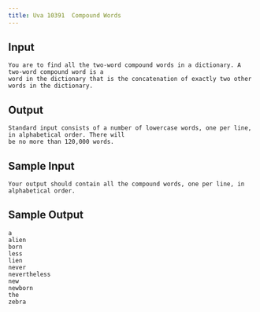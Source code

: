 ```yaml
---
title: Uva 10391  Compound Words
---
```



## Input

```text
You are to find all the two-word compound words in a dictionary. A two-word compound word is a
word in the dictionary that is the concatenation of exactly two other words in the dictionary.
```

## Output

```text
Standard input consists of a number of lowercase words, one per line, in alphabetical order. There will
be no more than 120,000 words.

```

## Sample Input

```text
Your output should contain all the compound words, one per line, in alphabetical order.

```

## Sample Output

```text
a
alien
born
less
lien
never
nevertheless
new
newborn
the
zebra

```
